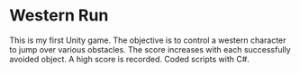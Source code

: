 # Western Run
This is my first Unity game. The objective is to control a western character to jump over various obstacles. The score increases with each successfully avoided object. A high score is recorded.
Coded scripts with C#.
